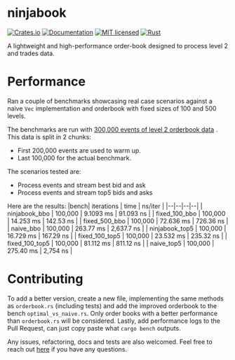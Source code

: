 
# ninjabook

[![Crates.io][crates-badge]][crates-url]
[![Documentation][doc-badge]][doc-url]
[![MIT licensed][mit-badge]][mit-url]
[![Rust][rust-badge]][rust-url]

[crates-badge]: https://img.shields.io/crates/v/ninjabook.svg
[crates-url]: https://crates.io/crates/ninjabook
[mit-badge]: https://img.shields.io/badge/license-MIT-blue.svg
[mit-url]: https://github.com/ninja-quant/ninjabook/blob/main/LICENSE
[doc-badge]: https://docs.rs/ninjabook/badge.svg
[doc-url]: https://docs.rs/ninjabook
[rust-badge]: https://shields.io/badge/rust-1.77.2%2B-blue.svg
[rust-url]: https://github.com/ninja-quant/ninjabook

A lightweight and high-performance order-book designed to process level 2 and trades data.

# Performance
Ran a couple of benchmarks showcasing real case scenarios against a naive `Vec` implementation and orderbook with fixed sizes of 100 and 500 levels.

The benchmarks are run with [300,000 events of level 2 orderbook data](https://github.com/ninja-quant/ninjabook/blob/main/data/norm_book_data_300k.csv) . This data is split in 2 chunks:
- First 200,000 events are used to warm up.
- Last 100,000 for the actual benchmark.

The scenarios tested are:
- Process events and stream best bid and ask
- Process events and stream top5 bids and asks

Here are the results:
|bench| iterations | time | ns/iter |
|--|--|--|--|
| ninjabook_bbo | 100,000 | 9.1093 ms | 91.093 ns | 
| fixed_100_bbo | 100,000 | 14.253 ms | 142.53 ns | 
| fixed_500_bbo | 100,000 | 72.636 ms | 726.36 ns | 
| naive_bbo | 100,000 | 263.77 ms | 2,637.7 ns | 
| ninjabook_top5 | 100,000 | 16.729 ms | 167.29 ns | 
| fixed_100_top5 | 100,000 | 23.532 ms | 235.32 ns | 
| fixed_100_top5 | 100,000 | 81.112 ms | 811.12 ns | 
| naive_top5 | 100,000 | 275.40 ms | 2,754 ns | 

# Contributing
To add a better version, create a new file, implementing the same methods as `orderbook.rs` (including tests) and add the improved orderbook to the bench `optimal_vs_naive.rs`. Only order books with a better performance than `orderbook.rs` will be considered. Lastly, add performance logs to the Pull Request, can just copy paste what `cargo bench` outputs.


Any issues, refactoring, docs and tests are also welcomed. Feel free to reach out [here](https://twitter.com/ninjaquant_) if you have any questions.
